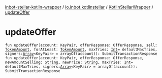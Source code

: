 [inbot-stellar-kotlin-wrapper](../../index.md) / [io.inbot.kotlinstellar](../index.md) / [KotlinStellarWrapper](index.md) / [updateOffer](./update-offer.md)

# updateOffer

`fun updateOffer(account: KeyPair, offerResponse: OfferResponse, sell: `[`TokenAmount`](../-token-amount/index.md)`, forAtLeast: `[`TokenAmount`](../-token-amount/index.md)`, maxTries: `[`Int`](https://kotlinlang.org/api/latest/jvm/stdlib/kotlin/-int/index.html)` = defaultMaxTries, signers: `[`Array`](https://kotlinlang.org/api/latest/jvm/stdlib/kotlin/-array/index.html)`<KeyPair> = arrayOf(account)): SubmitTransactionResponse`
`fun updateOffer(account: KeyPair, offerResponse: OfferResponse, newAmountSelling: `[`String`](https://kotlinlang.org/api/latest/jvm/stdlib/kotlin/-string/index.html)`, newPrice: `[`String`](https://kotlinlang.org/api/latest/jvm/stdlib/kotlin/-string/index.html)`, maxTries: `[`Int`](https://kotlinlang.org/api/latest/jvm/stdlib/kotlin/-int/index.html)` = defaultMaxTries, signers: `[`Array`](https://kotlinlang.org/api/latest/jvm/stdlib/kotlin/-array/index.html)`<KeyPair> = arrayOf(account)): SubmitTransactionResponse`
